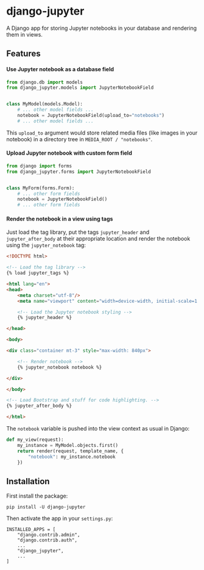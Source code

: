# django-jupyter

A Django app for storing Jupyter notebooks in your database and rendering them in views.

## Features

#### Use Jupyter notebook as a database field

```python
from django.db import models
from django_jupyter.models import JupyterNotebookField


class MyModel(models.Model):
    # ... other model fields ...
    notebook = JupyterNotebookField(upload_to="notebooks")
    # ... other model fields ...

```

This `upload_to` argument would store related media files (like images in your notebook) in a directory
tree in `MEDIA_ROOT / "notebooks"`.

#### Upload Jupyter notebook with custom form field

```python
from django import forms
from django_jupyter.forms import JupyterNotebookField


class MyForm(forms.Form):
    # ... other form fields
    notebook = JupyterNotebookField()
    # ... other form fields

```

#### Render the notebook in a view using tags

Just load the tag library, put the tags `jupyter_header` and `jupyter_after_body` at their appropriate
location and render the notebook using the `jupyter_notebook` tag:

```html
<!DOCTYPE html>

<!-- Load the tag library -->
{% load jupyter_tags %}

<html lang="en">
<head>
    <meta charset="utf-8"/>
    <meta name="viewport" content="width=device-width, initial-scale=1.0"/>

    <!-- Load the Jupyter notebook styling -->
    {% jupyter_header %}

</head>

<body>

<div class="container mt-3" style="max-width: 840px">

    <!-- Render notebook -->
    {% jupyter_notebook notebook %}

</div>

</body>

<!-- Load Bootstrap and stuff for code highlighting. -->
{% jupyter_after_body %}

</html>
```

The `notebook` variable is pushed into the view context as usual in Django:

```python
def my_view(request):
    my_instance = MyModel.objects.first()
    return render(request, template_name, {
        "notebook": my_instance.notebook
    })
```

## Installation

First install the package:

```
pip install -U django-jupyter
```

Then activate the app in your `settings.py`:

```
INSTALLED_APPS = [
    "django.contrib.admin",
    "django.contrib.auth",
    ...
    "django_jupyter",
    ...
]
```

